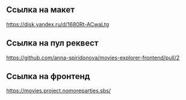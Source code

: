 ## Ссылка на макет

https://disk.yandex.ru/d/1680Rt-ACwaLtg

## Ссылка на пул реквест

https://github.com/anna-spiridonova/movies-explorer-frontend/pull/2

## Ссылка на фронтенд

https://movies.project.nomoreparties.sbs/
